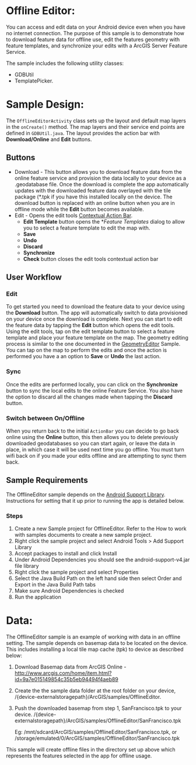 # Offline Editor:
You can access and edit data on your Android device even when you have no internet connection.  The purpose of this sample is to demonstrate how to download feature data for offline use,  edit the features geometry with feature templates, and synchronize your edits with a ArcGIS Server Feature Service. 

The sample includes the following utility classes:

* GDBUtil
* TemplatePicker.

# Sample Design:

The ```OfflineEditorActivity``` class sets up the layout and default map layers in the ```onCreate()``` method. The map layers and their service end points are defined in ```GDBUtil.java```. The layout provides the action bar with **Download/Online** and **Edit** buttons.

## Buttons

* Download - This button allows you to download feature data from the online feature service and provision the data locally to your device as a .geodatabase file.  Once the download is complete the app automatically updates with the downloaded feature data overlayed with the tile package  (*.tpk if you have this installed locally on the device.  The download button is replaced with an online button when you are in offline mode while the **Edit** button becomes available. 
* Edit - Opens the edit tools [Contextual Action Bar](http://developer.android.com/design/patterns/actionbar.html#contextual).
	* **Edit Template** button opens the **Feature Templates* dialog to allow you to select a feature template to edit the map with.  
	* **Save**
	* **Undo**
	* **Discard**
	* **Synchronize**
	* **Check** button closes the edit tools contextual action bar
 
## User Workflow
### Edit
To get started you need to download the feature data to your device using the **Download** button.  The app will automatically switch to data provisioned on your device once the download is complete.  Next you can start to edit the feature data by tapping the **Edit** button which opens the edit tools.  Using the edit tools, tap on the edit template button to select a feature template and place your feature template on the map. The geometry editing process is similar to the one documented in the [GeometryEditor](https://developers.arcgis.com/android/sample-code/geometry-editor/) Sample.
You can tap on the map to perform the edits and once the action is performed you have a an option to **Save** or **Undo** the last action. 

### Sync
Once the edits are performed locally, you can click on the **Synchronize** button to sync the local edits to the online Feature Service. You also have the option to discard all the changes made when tapping the **Discard** button. 

### Switch between On/Offline
When you return back to the initial ```ActionBar``` you can decide to go back online using the **Online** button, this then allows you to delete previously downloaded geodatabases so you can start again, or leave the data in place, in which case it will be used next time you go offline.  You must turn wifi back on if you made your edits offline and are attempting to sync them back.

## Sample Requirements
The OfflineEditor sample depends on the [Android Support Library](https://developer.android.com/tools/support-library/index.html). Instructions for setting that it up prior to running the app is detailed below. 

### Steps
 1. Create a new Sample project for OfflineEditor. Refer to the How to work with samples documents to create a new sample project.
 2. Right click the sample project and select Android Tools > Add Support Library
 3. Accept packages to install and click Install
 4. Under Android Dependencies you should see the android-support-v4.jar file library
 5. Right click the sample project and select Properties
 6. Select the Java Build Path on the left hand side then select Order and Export in the Java Build Path tabs
 7. Make sure Android Dependencies is checked
 8. Run the application

# Data:
The OfflineEditor sample is an example of working with data in an offline setting.  The sample depends on basemap data to be located on the device. This includes installing a local tile map cache (tpk) to device as described below:

1. Download Basemap data from ArcGIS Online - http://www.arcgis.com/home/item.html?id=9a7e015149854c35b5eb94494f4aeb89 
2. Create the the sample data folder at the root <storage> folder on your device, /{device-externalstoragepath}/ArcGIS/samples/OfflineEditor.  
3. Push the downloaded basemap from step 1, SanFrancisco.tpk to your device.
    /{device-externalstoragepath}/ArcGIS/samples/OfflineEditor/SanFrancisco.tpk
	
	Eg: /mnt/sdcard/ArcGIS/samples/OfflineEditor/SanFrancisco.tpk, or
	   /storage/emulated/0/ArcGIS/samples/OfflineEditor/SanFrancisco.tpk

This sample will create offline files in the directory set up above which represents the features selected in the app for offline usage.  

